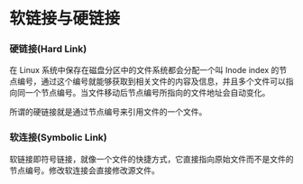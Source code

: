 # 软链接与硬链接

### 硬链接(Hard Link)

在 Linux 系统中保存在磁盘分区中的文件系统都会分配一个叫 Inode index 的节点编号，通过这个编号就能够获取到相关文件的内容及信息，并且多个文件可以指向同一个节点编号。当文件移动后节点编号所指向的文件地址会自动变化。

所谓的硬链接就是通过节点编号来引用文件的一个文件。

### 软连接(Symbolic Link)

软链接即符号链接，就像一个文件的快捷方式，它直接指向原始文件而不是文件的节点编号。修改软连接会直接修改源文件。
